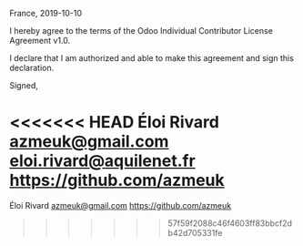 France, 2019-10-10

I hereby agree to the terms of the Odoo Individual Contributor License
Agreement v1.0.

I declare that I am authorized and able to make this agreement and sign this
declaration.

Signed,

<<<<<<< HEAD
Éloi Rivard azmeuk@gmail.com eloi.rivard@aquilenet.fr https://github.com/azmeuk
=======
Éloi Rivard azmeuk@gmail.com https://github.com/azmeuk
>>>>>>> 57f59f2088c46f4603ff83bbcf2db42d705331fe

